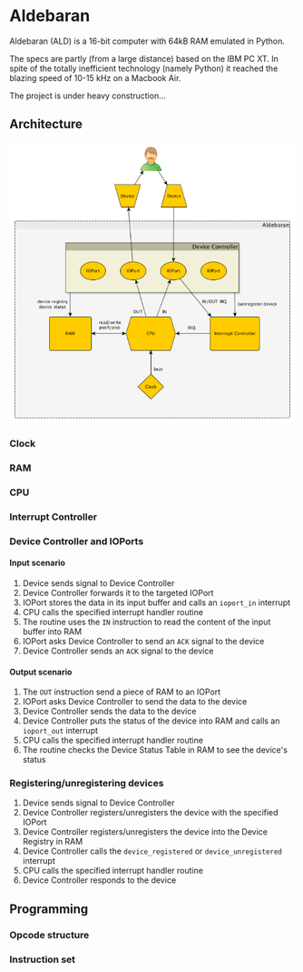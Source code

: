 # Aldebaran

Aldebaran (ALD) is a 16-bit computer with 64kB RAM emulated in Python.

The specs are partly (from a large distance) based on the IBM PC XT. In spite of the totally inefficient technology (namely Python) it reached the blazing speed of 10-15 kHz on a Macbook Air.

The project is under heavy construction...


## Architecture

![Architecture](images/aldebaran_architecture.png)

### Clock

### RAM

### CPU

### Interrupt Controller

### Device Controller and IOPorts

#### Input scenario

1. Device sends signal to Device Controller
2. Device Controller forwards it to the targeted IOPort
3. IOPort stores the data in its input buffer and calls an `ioport_in` interrupt
4. CPU calls the specified interrupt handler routine
5. The routine uses the `IN` instruction to read the content of the input buffer into RAM
6. IOPort asks Device Controller to send an `ACK` signal to the device
7. Device Controller sends an `ACK` signal to the device

#### Output scenario

1. The `OUT` instruction send a piece of RAM to an IOPort
2. IOPort asks Device Controller to send the data to the device
3. Device Controller sends the data to the device
4. Device Controller puts the status of the device into RAM and calls an `ioport_out` interrupt
5. CPU calls the specified interrupt handler routine
6. The routine checks the Device Status Table in RAM to see the device's status

### Registering/unregistering devices

1. Device sends signal to Device Controller
2. Device Controller registers/unregisters the device with the specified IOPort
3. Device Controller registers/unregisters the device into the Device Registry in RAM
4. Device Controller calls the `device_registered` or `device_unregistered` interrupt
5. CPU calls the specified interrupt handler routine
6. Device Controller responds to the device


## Programming

### Opcode structure

### Instruction set


